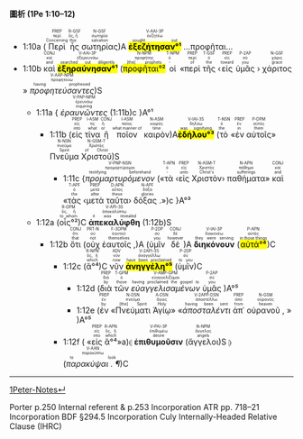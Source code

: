 #### 圖析 (1Pe 1:10–12)

  

- <rt>1:10a</rt> (<RUBY><ruby><ruby>Περὶ<rt>Concerning</rt></ruby><rt>περί</rt></ruby><rt>PREP</rt></RUBY> <RUBY><ruby><ruby>ἧς<rt>this</rt></ruby><rt>ὅς, ἥ</rt></ruby><rt>R-GSF</rt></RUBY> <RUBY><ruby><ruby>σωτηρίας<rt>salvation</rt></ruby><rt>σωτηρία</rt></ruby><rt>N-GSF</rt></RUBY>)A <RUBY><ruby><ruby><mark><strong>ἐξεζήτησαν°¹</strong></mark><rt>sought out</rt></ruby><rt>ἐκζητέω</rt></ruby><rt>V-AAI-3P</rt></RUBY> ...προφῆται...
- <rt>1:10b</rt> <RUBY><ruby><ruby>καὶ<rt>and</rt></ruby><rt>καί</rt></ruby><rt>CONJ</rt></RUBY> <RUBY><ruby><ruby><mark><strong>ἐξηραύνησαν°¹</strong></mark><rt>searched out diligently</rt></ruby><rt>ἐξερευνάω</rt></ruby><rt>V-AAI-3P</rt></RUBY> (<RUBY><ruby><ruby><mark>προφῆται°²</mark><rt>[the] prophets</rt></ruby><rt>προφήτης</rt></ruby><rt>N-NPM</rt></RUBY> <RUBY><ruby><ruby>οἱ<rt>-</rt></ruby><rt>ὁ</rt></ruby><rt>T-NPM</rt></RUBY> «<RUBY><ruby><ruby>περὶ<rt>of</rt></ruby><rt>περί</rt></ruby><rt>PREP</rt></RUBY> <RUBY><ruby><ruby>τῆς<rt>the</rt></ruby><rt>ὁ</rt></ruby><rt>T-GSF</rt></RUBY> ‹<RUBY><ruby><ruby>εἰς<rt>toward</rt></ruby><rt>εἰς</rt></ruby><rt>PREP</rt></RUBY> <RUBY><ruby><ruby>ὑμᾶς<rt>you</rt></ruby><rt>σύ</rt></ruby><rt>P-2AP</rt></RUBY> › <RUBY><ruby><ruby>χάριτος<rt>grace</rt></ruby><rt>χάρις</rt></ruby><rt>N-GSF</rt></RUBY> » <RUBY><ruby><ruby><em>προφητεύσαντες</em><rt>having prophesied</rt></ruby><rt>προφητεύω</rt></ruby><rt>V-AAP-NPM</rt></RUBY>)S
	- <rt>1:11a</rt> { <RUBY><ruby><ruby><em>ἐραυνῶντες</em><rt>inquiring</rt></ruby><rt>ἐρευνάω</rt></ruby><rt>V-PAP-NPM</rt></RUBY> (<rt>1:11b</rt>)c }A°¹
		- <rt>1:11b</rt> (<RUBY><ruby><ruby>εἰς<rt>into</rt></ruby><rt>εἰς</rt></ruby><rt>PREP</rt></RUBY> <RUBY><ruby><ruby>τίνα<rt>what</rt></ruby><rt>τίς</rt></ruby><rt>I-ASM<strong></strong></rt></RUBY> <RUBY><ruby><ruby>ἢ<rt>or</rt></ruby><rt>ἤ</rt></ruby><rt>CONJ</rt></RUBY> <RUBY><ruby><ruby>ποῖον<rt>what manner of</rt></ruby><rt>ποῖος</rt></ruby><rt>I-ASM</rt></RUBY> <RUBY><ruby><ruby>καιρὸν<rt>time</rt></ruby><rt>καιρός</rt></ruby><rt>N-ASM</rt></RUBY>)A<RUBY><ruby><ruby><mark><strong>ἐδήλου°³</strong></mark><rt>was signifying</rt></ruby><rt>δηλόω</rt></ruby><rt>V-IAI-3S</rt></RUBY> (<RUBY><ruby><ruby>τὸ<rt>the</rt></ruby><rt>ὁ</rt></ruby><rt>T-NSN</rt></RUBY> «<RUBY><ruby><ruby>ἐν<rt>in</rt></ruby><rt>ἐν</rt></ruby><rt>PREP</rt></RUBY> <RUBY><ruby><ruby>αὐτοῖς<rt>them</rt></ruby><rt>αὐτός</rt></ruby><rt>P-DPM</rt></RUBY>» <RUBY><ruby><ruby>Πνεῦμα<rt>Spirit</rt></ruby><rt>πνεῦμα</rt></ruby><rt>N-NSN</rt></RUBY> <RUBY><ruby><ruby>Χριστοῦ<rt>of Christ</rt></ruby><rt>Χριστός</rt></ruby><rt>N-GSM-T</rt></RUBY>)S 
			- <rt>1:11c</rt> {<RUBY><ruby><ruby><em>προμαρτυρόμενον</em><rt>testifying beforehand</rt></ruby><rt>προμαρτύρομαι</rt></ruby><rt>V-PNP-NSN</rt></RUBY> («<RUBY><ruby><ruby>τὰ<rt>-</rt></ruby><rt>ὁ</rt></ruby><rt>T-APN</rt></RUBY> ‹<RUBY><ruby><ruby>εἰς<rt>unto</rt></ruby><rt>εἰς</rt></ruby><rt>PREP</rt></RUBY> <RUBY><ruby><ruby>Χριστὸν<rt>Christ's</rt></ruby><rt>Χριστός</rt></ruby><rt>N-ASM-T</rt></RUBY>› <RUBY><ruby><ruby>παθήματα<rt>sufferings</rt></ruby><rt>πάθημα</rt></ruby><rt>N-APN</rt></RUBY>» <RUBY><ruby><ruby>καὶ<rt>and</rt></ruby><rt>καί</rt></ruby><rt>CONJ</rt></RUBY> «<RUBY><ruby><ruby>τὰς<rt>the</rt></ruby><rt>ὁ</rt></ruby><rt>T-APF</rt></RUBY> ‹<RUBY><ruby><ruby>μετὰ<rt>after</rt></ruby><rt>μετά</rt></ruby><rt>PREP</rt></RUBY> <RUBY><ruby><ruby>ταῦτα<rt>these</rt></ruby><rt>οὗτος</rt></ruby><rt>D-APN</rt></RUBY>› <RUBY><ruby><ruby>δόξας .<rt>glories</rt></ruby><rt>δόξα</rt></ruby><rt>N-APF</rt></RUBY>»)c }A°³
	- <rt>1:12a</rt> (<RUBY><ruby><ruby>οἷς°²<rt>to whom</rt></ruby><rt>ὅς, ἥ</rt></ruby><rt>R-DPM</rt></RUBY>)C <RUBY><ruby><ruby><strong>ἀπεκαλύφθη</strong><rt>it was revealed</rt></ruby><rt>ἀποκαλύπτω</rt></ruby><rt>V-API-3S</rt></RUBY> (<rt>1:12b</rt>)S
		- <rt>1:12b</rt> <RUBY><ruby><ruby>ὅτι<rt>that</rt></ruby><rt>ὅτι</rt></ruby><rt>CONJ</rt></RUBY> (<RUBY><ruby><ruby>οὐχ<rt>not</rt></ruby><rt>οὐ</rt></ruby><rt>PRT-N</rt></RUBY> <RUBY><ruby><ruby>ἑαυτοῖς ,<rt>themselves</rt></ruby><rt>ἑαυτοῦ</rt></ruby><rt>F-3DPM</rt></RUBY>)A (<RUBY><ruby><ruby>ὑμῖν<rt>you</rt></ruby><rt>σύ</rt></ruby><rt>P-2DP</rt></RUBY> <RUBY><ruby><ruby>δὲ<rt>however</rt></ruby><rt>δέ</rt></ruby><rt>CONJ</rt></RUBY>)A <RUBY><ruby><ruby><strong>διηκόνουν</strong><rt>they were serving</rt></ruby><rt>διακονέω</rt></ruby><rt>V-IAI-3P</rt></RUBY> (<RUBY><ruby><ruby><mark>αὐτά°⁴</mark><rt>in those things</rt></ruby><rt>αὐτός</rt></ruby><rt>P-APN</rt></RUBY>)C 
			- <rt>1:12c</rt> (<RUBY><ruby><ruby>ἃ°⁴<rt>which</rt></ruby><rt>ὅς, ἥ</rt></ruby><rt>R-NPN</rt></RUBY>)C <RUBY><ruby><ruby>νῦν<rt>now</rt></ruby><rt>νῦν</rt></ruby><rt>ADV</rt></RUBY> <RUBY><ruby><ruby><mark><strong>ἀνηγγέλη°⁵</strong></mark><rt>have been proclaimed</rt></ruby><rt>ἀναγγέλλω</rt></ruby><rt>V-2API-3S</rt></RUBY> (<RUBY><ruby><ruby>ὑμῖν<rt>to you</rt></ruby><rt>σύ</rt></ruby><rt>P-2DP</rt></RUBY>)C 
				- <rt>1:12d</rt> (<RUBY><ruby><ruby>διὰ<rt>by</rt></ruby><rt>διά</rt></ruby><rt>PREP</rt></RUBY> <RUBY><ruby><ruby>τῶν<rt>those</rt></ruby><rt>ὁ</rt></ruby><rt>T-GPM</rt></RUBY> <RUBY><ruby><ruby><em>εὐαγγελισαμένων</em><rt>having proclaimed the gospel to</rt></ruby><rt>εὐαγγελίζομαι</rt></ruby><rt>V-AMP-GPM</rt></RUBY> <RUBY><ruby><ruby>ὑμᾶς<rt>you</rt></ruby><rt>σύ</rt></ruby><rt>P-2AP</rt></RUBY> )A°⁵
				- <rt>1:12e</rt> (<RUBY><ruby><ruby>ἐν<rt>by</rt></ruby><rt>ἐν</rt></ruby><rt>PREP</rt></RUBY> «<RUBY><ruby><ruby>Πνεύματι<rt>[the] Spirit</rt></ruby><rt>πνεῦμα</rt></ruby><rt>N-DSN</rt></RUBY> <RUBY><ruby><ruby>Ἁγίῳ<rt>Holy</rt></ruby><rt>ἅγιος</rt></ruby><rt>A-DSN</rt></RUBY>» «<RUBY><ruby><ruby><em>ἀποσταλέντι</em><rt>having been sent</rt></ruby><rt>ἀποστέλλω</rt></ruby><rt>V-2APP-DSN</rt></RUBY> <RUBY><ruby><ruby>ἀπ᾽<rt>from</rt></ruby><rt>ἀπό</rt></ruby><rt>PREP</rt></RUBY> <RUBY><ruby><ruby>οὐρανοῦ ,<rt>heaven</rt></ruby><rt>οὐρανός</rt></ruby><rt>N-GSM</rt></RUBY> » )A°⁵
			- <rt>1:12f</rt> ( «<RUBY><ruby><ruby>εἰς<rt>into</rt></ruby><rt>εἰς</rt></ruby><rt>PREP</rt></RUBY> <RUBY><ruby><ruby>ἃ°⁴<rt>which</rt></ruby><rt>ὅς, ἥ</rt></ruby><rt>R-APN</rt></RUBY>»a)⦇ <RUBY><ruby><ruby><strong>ἐπιθυμοῦσιν</strong><rt>desire</rt></ruby><rt>ἐπιθυμέω</rt></ruby><rt>V-PAI-3P</rt></RUBY> (<RUBY><ruby><ruby>ἄγγελοι<rt>angels</rt></ruby><rt>ἄγγελος</rt></ruby><rt>N-NPM</rt></RUBY>)S ⦈(<RUBY><ruby><ruby><em>παρακύψαι . ¶</em><rt>to look</rt></ruby><rt>παρακύπτω</rt></ruby><rt>V-AAN</rt></RUBY>)C
---
[1Peter-Notes↵](1Peter-Notes.md)

Porter p.250 Internal referent & p.253 Incorporation
ATR pp. 718–21 Incorporation
BDF §294.5 Incorporation
Culy Internally-Headed Relative Clause (IHRC)

